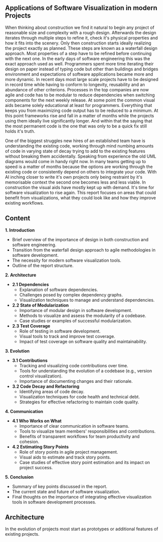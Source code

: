 ## Applications of Software Visualization in modern Projects

When thinking about construction we find it natural to begin any project of reasonable size and complexity with a rough design. Afterwards the design iterates through multiple steps to refine it, check it's physical properties and how it fits into the scenery. Only then construction starts ideally realizing the project exactly as planned. These steps are known as a waterfall design approach. Most properties of a step have to be refined before continuing with the next one. In the early days of software engineering this was the exact approach used as well. Programmers spent more time  iterating their design on paper instead of typing code but other than buildings and bridges environment and expectations of software applications became more and more dynamic. In recent days most large scale projects have to be designed in record time while having to conform to longevity, reusability and an abundance of other criterions. Processes in the top companies are now agile and code has to be modular to reduce dependencies when switching components for the next weekly release. At some point the common visual aids became solely educational at least for programmers. Everything that keeps you from maximizing code output has to be reduced to a minimum. At this point frameworks rise and fall in a matter of months while the projects using them ideally live significantly longer. And within that the saying that the most permanent code is the one that was only to be a quick fix still holds it's truth.

One of the biggest struggles new hires of an established team have is understanding the existing code, working through mind numbing amounts of code in varying state of decay trying to add to the existing features without breaking them accidentally. Speaking from experience the old UML diagrams would come in handy right now. In many teams getting up to speed is a matter of months because the options are working through the existing code or consistently depend on others to integrate your code. With AI inching closer to write it's own projects only being restraint by it's memorisable context the second one becomes less and less viable. In construction the visual aids have mostly kept up with demand. It's time for software visualization to rise again. This report focuses on areas that could benefit from visualizations, what they could look like and how they improve existing workflows.

## Content

**1. Introduction**

- Brief overview of the importance of design in both construction and software engineering.
- Transition from the waterfall design approach to agile methodologies in software development.
- The necessity for modern software visualization tools.
- Outline of the report structure.

**2. Architecture**

- **2.1 Dependencies**
    - Explanation of software dependencies.
    - Challenges posed by complex dependency graphs.
    - Visualization techniques to manage and understand dependencies.
- **2.2 State of Modularization**
    - Importance of modular design in software development.
    - Methods to visualize and assess the modularity of a codebase.
    - Case studies or examples of successful modularization.
- **2.3 Test Coverage**
    - Role of testing in software development.
    - Visual tools to track and improve test coverage.
    - Impact of test coverage on software quality and maintainability.

**3. Evolution**

- **3.1 Contributions**
    - Tracking and visualizing code contributions over time.
    - Tools for understanding the evolution of a codebase (e.g., version control visualization).
    - Importance of documenting changes and their rationale.
- **3.2 Code Decay and Refactoring**
    - Identifying areas of code decay.
    - Visualization techniques for code health and technical debt.
    - Strategies for effective refactoring to maintain code quality.

**4. Communication**

- **4.1 Who Works on What**
    - Importance of clear communication in software teams.
    - Tools to visualize team members' responsibilities and contributions.
    - Benefits of transparent workflows for team productivity and cohesion.
- **4.2 Estimating Story Points**
    - Role of story points in agile project management.
    - Visual aids to estimate and track story points.
    - Case studies of effective story point estimation and its impact on project success.

**5. Conclusion**

- Summary of key points discussed in the report.
- The current state and future of software visualization.
- Final thoughts on the importance of integrating effective visualization tools in software development processes.

## Architecture

In the evolution of projects most start as prototypes or additional features of existing projects.  